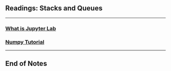 ## Readings: Stacks and Queues
***

### [What is Jupyter Lab](https://jupyterlab.readthedocs.io/en/stable/getting_started/overview.html)



### [Numpy Tutorial](https://www.dataquest.io/blog/numpy-tutorial-python/)
***
 ## End of Notes
